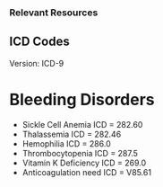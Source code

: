 ### Relevant Resources  
## ICD Codes  
Version: ICD-9  
# Bleeding Disorders
* Sickle Cell Anemia ICD = 282.60
* Thalassemia ICD = 282.46
* Hemophilia ICD = 286.0
* Thrombocytopenia ICD = 287.5
* Vitamin K Deficiency ICD = 269.0
* Anticoagulation need ICD = V85.61
